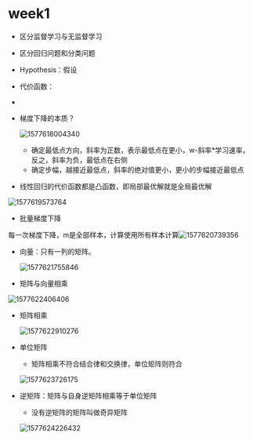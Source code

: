 

# week1

- 区分监督学习与无监督学习
- 区分回归问题和分类问题

- Hypothesis：假设



- 代价函数：
  
- 
  
- 梯度下降的本质？

  ![1577618004340](../../../../../projectdocsmyimages/1577618004340.png)

  - 确定最低点方向，斜率为正数，表示最低点在更小，w-斜率*学习速率，反之，斜率为负，最低点在右侧
  - 确定步幅，越接近最低点，斜率的绝对值更小，更小的步幅接近最低点

- 线性回归的代价函数都是凸函数，即局部最优解就是全局最优解

![1577619573764](../../../../../projectdocsmyimages/1577619573764.png)

- 批量梯度下降

 每一次梯度下降，m是全部样本，计算使用所有样本计算![1577620739356](../../../../../projectdocsmyimages/1577620739356.png)



- 向量：只有一列的矩阵。

  ![1577621755846](../../../../../projectdocsmyimages/1577621755846.png)

- 矩阵与向量相乘

![1577622406406](../../../../../projectdocsmyimages/1577622406406.png)

- 矩阵相乘

  ![1577622910276](../../../../../projectdocsmyimages/1577622910276.png)

- 单位矩阵

  - 矩阵相乘不符合结合律和交换律，单位矩阵则符合

  ![1577623726175](../../../../../projectdocsmyimages/1577623726175.png)

- 逆矩阵：矩阵与自身逆矩阵相乘等于单位矩阵

  - 没有逆矩阵的矩阵叫做奇异矩阵

  ![1577624226432](../../../../../projectdocsmyimages/1577624226432.png)
